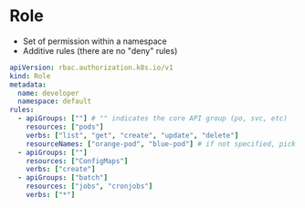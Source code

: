 # Role

- Set of permission within a namespace
- Additive rules (there are no "deny" rules)

```yaml
apiVersion: rbac.authorization.k8s.io/v1
kind: Role
metadata:
  name: developer
  namespace: default
rules:
  - apiGroups: [""] # "" indicates the core API group (po, svc, etc)
    resources: ["pods"]
    verbs: ["list", "get", "create", "update", "delete"]
    resourceNames: ["orange-pod", "blue-pod"] # if not specified, pick all
  - apiGroups: [""]
    resources: ["ConfigMaps"]
    verbs: ["create"]
  - apiGroups: ["batch"]
    resources: ["jobs", "cronjobs"]
    verbs: ["*"]
```
